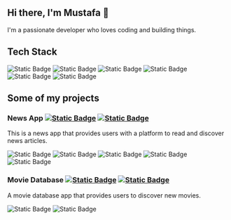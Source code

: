 ## Hi there, I'm Mustafa 👋 
I'm a passionate developer who loves coding and building things.

## Tech Stack

![Static Badge](https://img.shields.io/badge/-react-black?style=for-the-badge&logo=react)
![Static Badge](https://img.shields.io/badge/-nextjs-black?style=for-the-badge&logo=next.js)
![Static Badge](https://img.shields.io/badge/-typescript-black?style=for-the-badge&logo=typescript)
![Static Badge](https://img.shields.io/badge/-javascript-black?style=for-the-badge&logo=javascript)
![Static Badge](https://img.shields.io/badge/-html-black?style=for-the-badge&logo=html5)
![Static Badge](https://img.shields.io/badge/-css-black?style=for-the-badge&logo=css3)

## Some of my projects

### News App [![Static Badge](https://img.shields.io/badge/-demo-green)](https://news-app-msc.vercel.app) [![Static Badge](https://img.shields.io/badge/-source-red)](https://github.com/mscankat/news-app)

This is a news app that provides users with a platform to read and discover news articles.


![Static Badge](https://img.shields.io/badge/-next.js-black?style=for-the-badge&logo=next.js)
![Static Badge](https://img.shields.io/badge/-typescript-black?style=for-the-badge&logo=typescript)
![Static Badge](https://img.shields.io/badge/-tailwind-black?style=for-the-badge&logo=tailwindcss)
![Static Badge](https://img.shields.io/badge/-node.js-black?style=for-the-badge&logo=node.js)
![Static Badge](https://img.shields.io/badge/-mongodb-black?style=for-the-badge&logo=mongodb)





### Movie Database [![Static Badge](https://img.shields.io/badge/-demo-green)](https://movie-app-msc.vercel.app/) [![Static Badge](https://img.shields.io/badge/-source-red)](https://github.com/mscankat/movie-app)

A movie database app that provides users to discover new movies.

![Static Badge](https://img.shields.io/badge/-react-black?style=for-the-badge&logo=react)
![Static Badge](https://img.shields.io/badge/-typescript-black?style=for-the-badge&logo=typescript)
